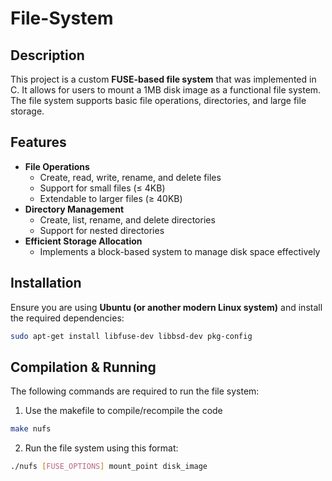 # File-System 

## Description  
This project is a custom **FUSE-based file system** that was implemented in C. It allows for users to mount a 1MB disk image as a functional file system. The file system supports basic file operations, directories, and large file storage.

## Features  
- **File Operations**  
  - Create, read, write, rename, and delete files  
  - Support for small files (≤ 4KB)  
  - Extendable to larger files (≥ 40KB)  
- **Directory Management**  
  - Create, list, rename, and delete directories  
  - Support for nested directories  
- **Efficient Storage Allocation**  
  - Implements a block-based system to manage disk space effectively  

## Installation  
Ensure you are using **Ubuntu (or another modern Linux system)** and install the required dependencies:  
```sh
sudo apt-get install libfuse-dev libbsd-dev pkg-config
```

## Compilation & Running
The following commands are required to run the file system:

1. Use the makefile to compile/recompile the code
```sh
make nufs
```

2. Run the file system using this format:
```sh
./nufs [FUSE_OPTIONS] mount_point disk_image
```


